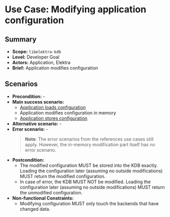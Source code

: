 # Use Case: Modifying application configuration

## Summary

- **Scope:** `libelektra-kdb`
- **Level:** Developer Goal
- **Actors:** Application, Elektra
- **Brief:** Application modifies configuration

## Scenarios

- **Precondition:** -
- **Main success scenario:**
  - [Application loads configuration](UC_load_config.md)
  - Application modifies configuration in memory
  - [Application stores configuration](UC_store_config.md)
- **Alternative scenario:** -
- **Error scenario:** -
  > **Note**: The error scenarios from the references use cases still apply.
  > However, the in-memory modification part itself has no error scenario.
- **Postcondition:**
  - The modified configuration MUST be stored into the KDB exactly.
    Loading the configuration later (assuming no outside modifications) MUST return the modified configuration.
  - In case of error, the KDB MUST NOT be modified.
    Loading the configuration later (assuming no outside modifications) MUST return the unmodified configuration.
- **Non-functional Constraints:**
  - Modifying configuration MUST only touch the backends that have changed data.
